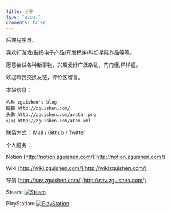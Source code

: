 ```yaml
---
title: 关于
type: "about"
comments: false
---
```


后端程序员。

喜欢打游戏/鼓捣电子产品/开发程序/科幻星际作品等等。

愿意尝试各种新事物，兴趣爱好广泛杂乱，门门懂,样样瘟。

欢迎和我交换友链，评论区留言。

本站信息：

```
名称 zguishen's blog
链接 http://zguishen.com/
头像 http://zguishen.com/avatar.png
订阅 http://zguishen.com/atom.xml
```

联系方式： [Mail](mailto:zguishen@foxmail.com) / [Github](https://github.com/) / [Twitter](https://twitter.com/gangan193)

个人服务：

Notion [http://notion.zguishen.com/](http://notion.zguishen.com/)

Wiki [http://wiki.zguishen.com/](http://wikizguishen.com/)

导航 [http://nav.zguishen.com/](http://nav.zguishen.com/)

Steam:
[![Steam](https://card.exophase.com/1/1587571.png)](https://www.exophase.com/steam/user/nathan262/)

PlayStation:
[![PlayStation](https://card.exophase.com/1/1405886.png)](https://www.exophase.com/psn/user/guaguaer/)